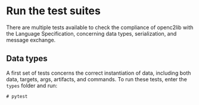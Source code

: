 # Run the test suites

There are multiple tests available to check the compliance of openc2lib with the Language Specification, concerning data types, serialization, and message exchange.

## Data types
A first set of tests concerns the correct instantiation of data, including both data, targets, args, artifacts, and commands.
To run these tests, enter the ```types``` folder and run:
```
# pytest
```

